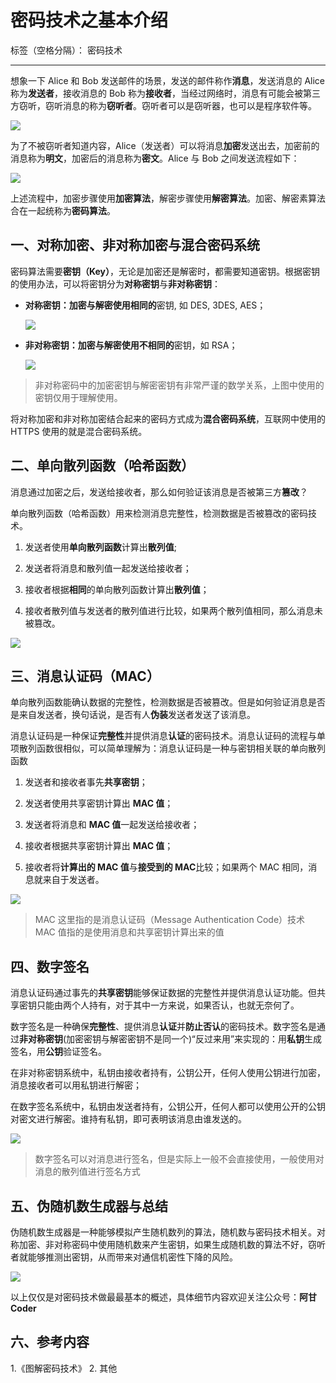 ﻿# 密码技术之基本介绍


标签（空格分隔）： 密码技术

---

想象一下 Alice 和 Bob 发送邮件的场景，发送的邮件称作**消息**，发送消息的 Alice 称为**发送者**，接收消息的 Bob 称为**接收者**，当经过网络时，消息有可能会被第三方窃听，窃听消息的称为**窃听者**。窃听者可以是窃听器，也可以是程序软件等。

![](https://gitee.com/rsenjoyer/Pictures/raw/master/img/Snip20200929_7.png)

为了不被窃听者知道内容，Alice（发送者）可以将消息**加密**发送出去，加密前的消息称为**明文**，加密后的消息称为**密文**。Alice 与 Bob 之间发送流程如下： 

![](https://gitee.com/rsenjoyer/Pictures/raw/master/img/20201009194049.png)

上述流程中，加密步骤使用**加密算法**，解密步骤使用**解密算法**。加密、解密素算法合在一起统称为**密码算法**。

## 一、对称加密、非对称加密与混合密码系统

密码算法需要**密钥（Key）**，无论是加密还是解密时，都需要知道密钥。根据密钥的使用办法，可以将密钥分为**对称密钥**与**非对称密钥**：

+ **对称密钥：**加密与解密使用**相同的**密钥, 如 DES, 3DES, AES；

    ![](https://gitee.com/rsenjoyer/Pictures/raw/master/img/20201009203440.png)

+ **非对称密钥：**加密与解密使用**不相同的**密钥，如 RSA；

    ![](https://gitee.com/rsenjoyer/Pictures/raw/master/img/20201009203552.png)

> 非对称密码中的加密密钥与解密密钥有非常严谨的数学关系，上图中使用的密钥仅用于理解使用。

将对称加密和非对称加密结合起来的密码方式成为**混合密码系统**，互联网中使用的 HTTPS 使用的就是混合密码系统。

## 二、单向散列函数（哈希函数）

消息通过加密之后，发送给接收者，那么如何验证该消息是否被第三方**篡改**？

单向散列函数（哈希函数）用来检测消息完整性，检测数据是否被篡改的密码技术。

1. 发送者使用**单向散列函数**计算出**散列值**;

2. 发送者将消息和散列值一起发送给接收者；

3. 接收者根据**相同**的单向散列函数计算出**散列值**；

4. 接收者散列值与发送者的散列值进行比较，如果两个散列值相同，那么消息未被篡改。

![](https://gitee.com/rsenjoyer/Pictures/raw/master/img/20201011202246.png)

## 三、消息认证码（MAC）

单向散列函数能确认数据的完整性，检测数据是否被篡改。但是如何验证消息是否是来自发送者，换句话说，是否有人**伪装**发送者发送了该消息。

消息认证码是一种保证**完整性**并提供消息**认证**的密码技术。消息认证码的流程与单项散列函数很相似，可以简单理解为：消息认证码是一种与密钥相关联的单向散列函数

1. 发送者和接收者事先**共享密钥**；

2. 发送者使用共享密钥计算出 **MAC 值**；

3. 发送者将消息和 **MAC 值**一起发送给接收者；

4. 接收者根据共享密钥计算出 **MAC 值**；

5. 接收者将**计算出的 MAC 值**与**接受到的 MAC**比较；如果两个 MAC 相同，消息就来自于发送者。

![](https://gitee.com/rsenjoyer/Pictures/raw/master/img/20201011202326.png)

> MAC 这里指的是消息认证码（Message Authentication Code）技术
> MAC 值指的是使用消息和共享密钥计算出来的值

## 四、数字签名

消息认证码通过事先的**共享密钥**能够保证数据的完整性并提供消息认证功能。但共享密钥只能由两个人持有，对于其中一方来说，如果否认，也就无奈何了。

数字签名是一种确保**完整性**、提供消息**认证**并**防止否认**的密码技术。数字签名是通过**非对称密钥**(加密密钥与解密密钥不是同一个)“反过来用”来实现的：用**私钥**生成签名，用**公钥**验证签名。

在非对称密钥系统中，私钥由接收者持有，公钥公开，任何人使用公钥进行加密，消息接收者可以用私钥进行解密；

在数字签名系统中，私钥由发送者持有，公钥公开，任何人都可以使用公开的公钥对密文进行解密。谁持有私钥，即可表明该消息由谁发送的。

![](https://gitee.com/rsenjoyer/Pictures/raw/master/img/20201011201338.png)

> 数字签名可以对消息进行签名，但是实际上一般不会直接使用，一般使用对消息的散列值进行签名方式

## 五、伪随机数生成器与总结

伪随机数生成器是一种能够模拟产生随机数列的算法，随机数与密码技术相关。对称加密、非对称密码中使用随机数来产生密钥，如果生成随机数的算法不好，窃听者就能够推测出密钥，从而带来对通信机密性下降的风险。

![](https://gitee.com/rsenjoyer/Pictures/raw/master/img/20201011212240.png)

以上仅仅是对密码技术做最最基本的概述，具体细节内容欢迎关注公众号：**阿甘Coder**

## 六、参考内容

1.《图解密码技术》
2. 其他
